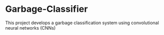 # Garbage-Classifier
This project develops a garbage classification system using convolutional neural networks (CNNs)

